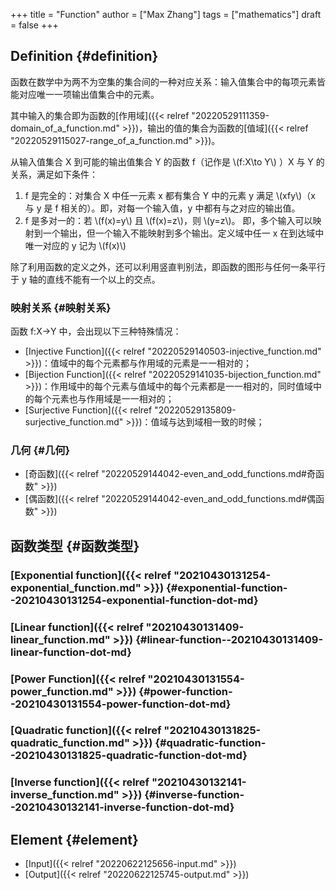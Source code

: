 +++
title = "Function"
author = ["Max Zhang"]
tags = ["mathematics"]
draft = false
+++

## Definition {#definition}

函数在数学中为两不为空集的集合间的一种对应关系：输入值集合中的每项元素皆能对应唯一一项输出值集合中的元素。

其中输入的集合即为函数的[作用域]({{< relref "20220529111359-domain_of_a_function.md" >}})，输出的值的集合为函数的[值域]({{< relref "20220529115027-range_of_a_function.md" >}})。

从输入值集合 X 到可能的输出值集合 Y 的函数 f（记作是 \\(f:X\to Y\\) ）X 与 Y 的关系，满足如下条件：

1.  f 是完全的：对集合 X 中任一元素 x 都有集合 Y 中的元素 y 满足 \\(xfy\\)（x 与 y
    是 f 相关的）。即，对每一个输入值，y 中都有与之对应的输出值。
2.  f 是多对一的：若 \\(f(x)=y\\) 且 \\(f(x)=z\\)，则 \\(y=z\\)。 即，多个输入可以映射到一个输出，但一个输入不能映射到多个输出。定义域中任一 x 在到达域中唯一对应的 y 记为 \\(f(x)\\)

除了利用函数的定义之外，还可以利用竖直判别法，即函数的图形与任何一条平行于 y 轴的直线不能有一个以上的交点。


### 映射关系 {#映射关系}

函数 f:X-&gt;Y 中，会出现以下三种特殊情况：

-   [Injective Function]({{< relref "20220529140503-injective_function.md" >}})：值域中的每个元素都与作用域的元素是一一相对的；
-   [Bijection Function]({{< relref "20220529141035-bijection_function.md" >}})：作用域中的每个元素与值域中的每个元素都是一一相对的，同时值域中的每个元素也与作用域是一一相对的；
-   [Surjective Function]({{< relref "20220529135809-surjective_function.md" >}})：值域与达到域相一致的时候；


### 几何 {#几何}

-   [奇函数]({{< relref "20220529144042-even_and_odd_functions.md#奇函数" >}})
-   [偶函数]({{< relref "20220529144042-even_and_odd_functions.md#偶函数" >}})


## 函数类型 {#函数类型}


### [Exponential function]({{< relref "20210430131254-exponential_function.md" >}}) {#exponential-function--20210430131254-exponential-function-dot-md}


### [Linear function]({{< relref "20210430131409-linear_function.md" >}}) {#linear-function--20210430131409-linear-function-dot-md}


### [Power Function]({{< relref "20210430131554-power_function.md" >}}) {#power-function--20210430131554-power-function-dot-md}


### [Quadratic function]({{< relref "20210430131825-quadratic_function.md" >}}) {#quadratic-function--20210430131825-quadratic-function-dot-md}


### [Inverse function]({{< relref "20210430132141-inverse_function.md" >}}) {#inverse-function--20210430132141-inverse-function-dot-md}


## Element {#element}

-   [Input]({{< relref "20220622125656-input.md" >}})
-   [Output]({{< relref "20220622125745-output.md" >}})
